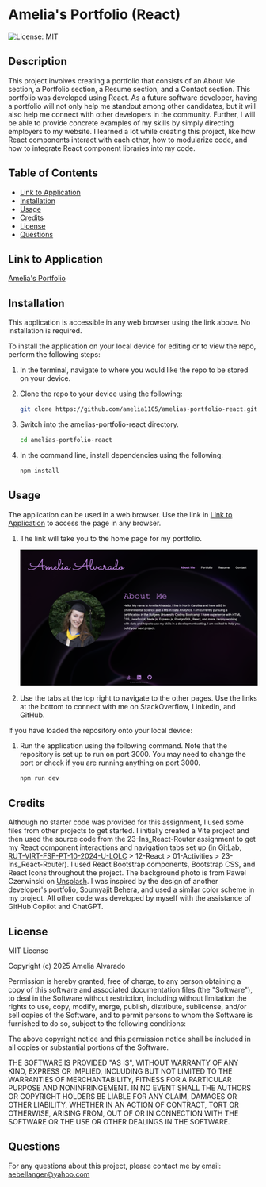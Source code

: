 # Amelia's Portfolio (React)

![License: MIT](https://img.shields.io/badge/License-MIT-yellow.svg)

## Description

This project involves creating a portfolio that consists of an About Me section, a Portfolio section, a Resume section, and a Contact section. This portfolio was developed using React. As a future software developer, having a portfolio will not only help me standout among other candidates, but it will also help me connect with other developers in the community. Further, I will be able to provide concrete examples of my skills by simply directing employers to my website. I learned a lot while creating this project, like how React components interact with each other, how to modularize code, and how to integrate React component libraries into my code.

## Table of Contents

- [Link to Application](#link-to-application)
- [Installation](#installation)
- [Usage](#usage)
- [Credits](#credits)
- [License](#license)
- [Questions](#questions)

## Link to Application

[Amelia's Portfolio](https://amelia-alvarado.netlify.app/)

## Installation

This application is accessible in any web browser using the link above. No installation is required.

To install the application on your local device for editing or to view the repo, perform the following steps:

1. In the terminal, navigate to where you would like the repo to be stored on your device.

2. Clone the repo to your device using the following:

    ```sh
    git clone https://github.com/amelia1105/amelias-portfolio-react.git
    ```

3. Switch into the amelias-portfolio-react directory. 

    ```sh
    cd amelias-portfolio-react
    ```

4. In the command line, install dependencies using the following:

    ```sh
    npm install
    ```

## Usage

The application can be used in a web browser. Use the link in [Link to Application](#link-to-application) to access the page in any browser.

1. The link will take you to the home page for my portfolio.

    ![portfolio main page](./assets/portfolio-homepage.png)

2. Use the tabs at the top right to navigate to the other pages. Use the links at the bottom to connect with me on StackOverflow, LinkedIn, and GitHub.

If you have loaded the repository onto your local device:

1. Run the application using the following command. Note that the repository is set up to run on port 3000. You may need to change the port or check if you are running anything on port 3000.

    ```sh
    npm run dev
    ```

## Credits

Although no starter code was provided for this assignment, I used some files from other projects to get started. I initially created a Vite project and then used the source code from the 23-Ins_React-Router assignment to get my React component interactions and navigation tabs set up (in GitLab, [RUT-VIRT-FSF-PT-10-2024-U-LOLC](https://git.bootcampcontent.com/Rutgers-University/RUT-VIRT-FSF-PT-10-2024-U-LOLC) > 12-React > 01-Activities > 23-Ins_React-Router). I used React Bootstrap components, Bootstrap CSS, and React Icons throughout the project. The background photo is from Pawel Czerwinski on [Unsplash](https://unsplash.com/photos/a-purple-abstract-background-with-curves-1A_dO4TFKgM?utm_content=creditCopyText&utm_medium=referral&utm_source=unsplash). I was inspired by the design of another developer's portfolio, [Soumyajit Behera](https://soumyajit.vercel.app/), and used a similar color scheme in my project. All other code was developed by myself with the assistance of GitHub Copilot and ChatGPT.

## License

MIT License

Copyright (c) 2025 Amelia Alvarado

Permission is hereby granted, free of charge, to any person obtaining a copy
of this software and associated documentation files (the "Software"), to deal
in the Software without restriction, including without limitation the rights
to use, copy, modify, merge, publish, distribute, sublicense, and/or sell
copies of the Software, and to permit persons to whom the Software is
furnished to do so, subject to the following conditions:

The above copyright notice and this permission notice shall be included in all
copies or substantial portions of the Software.

THE SOFTWARE IS PROVIDED "AS IS", WITHOUT WARRANTY OF ANY KIND, EXPRESS OR
IMPLIED, INCLUDING BUT NOT LIMITED TO THE WARRANTIES OF MERCHANTABILITY,
FITNESS FOR A PARTICULAR PURPOSE AND NONINFRINGEMENT. IN NO EVENT SHALL THE
AUTHORS OR COPYRIGHT HOLDERS BE LIABLE FOR ANY CLAIM, DAMAGES OR OTHER
LIABILITY, WHETHER IN AN ACTION OF CONTRACT, TORT OR OTHERWISE, ARISING FROM,
OUT OF OR IN CONNECTION WITH THE SOFTWARE OR THE USE OR OTHER DEALINGS IN THE
SOFTWARE.

## Questions

For any questions about this project, please contact me by email: aebellanger@yahoo.com